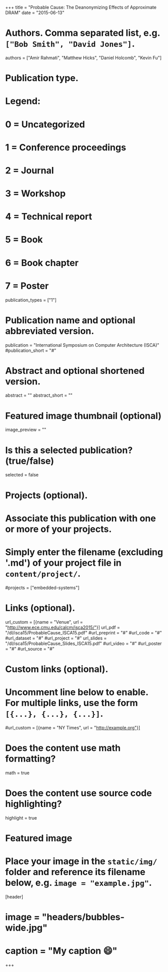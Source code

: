 +++
title = "Probable Cause: The Deanonymizing Effects of Approximate DRAM"
date = "2015-06-13"

# Authors. Comma separated list, e.g. `["Bob Smith", "David Jones"]`.
authors = ["Amir Rahmati", "Matthew Hicks", "Daniel Holcomb", "Kevin Fu"]

# Publication type.
# Legend:
# 0 = Uncategorized
# 1 = Conference proceedings
# 2 = Journal
# 3 = Workshop
# 4 = Technical report
# 5 = Book
# 6 = Book chapter
# 7 = Poster
publication_types = ["1"]

# Publication name and optional abbreviated version.
publication = "International Symposium on Computer Architecture (ISCA)"
#publication_short = "#"

# Abstract and optional shortened version.
abstract = ""
abstract_short = ""

# Featured image thumbnail (optional)
image_preview = ""

# Is this a selected publication? (true/false)
selected = false

# Projects (optional).
#   Associate this publication with one or more of your projects.
#   Simply enter the filename (excluding '.md') of your project file in `content/project/`.
#projects = ["embedded-systems"]

# Links (optional).
url_custom = [{name = "Venue", url = "http://www.ece.cmu.edu/calcm/isca2015/"}]
url_pdf = "/dl/isca15/ProbableCause_ISCA15.pdf"
#url_preprint = "#"
#url_code = "#"
#url_dataset = "#"
#url_project = "#"
url_slides = "/dl/isca15/ProbableCause_Slides_ISCA15.pdf"
#url_video = "#"
#url_poster = "#"
#url_source = "#"


# Custom links (optional).
#   Uncomment line below to enable. For multiple links, use the form `[{...}, {...}, {...}]`.
#url_custom = [{name = "NY Times", url = "http://example.org"}]

# Does the content use math formatting?
math = true

# Does the content use source code highlighting?
highlight = true

# Featured image
# Place your image in the `static/img/` folder and reference its filename below, e.g. `image = "example.jpg"`.
[header]
# image = "headers/bubbles-wide.jpg"
# caption = "My caption :smile:"

+++
